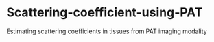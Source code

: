 # Scattering-coefficient-using-PAT
Estimating scattering coefficients in tissues from PAT imaging modality
